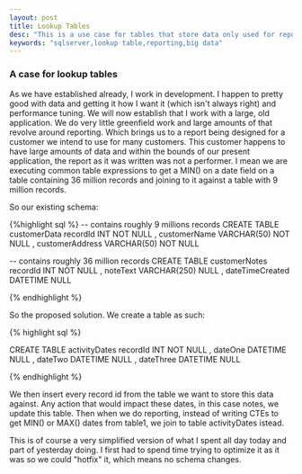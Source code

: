 ```yaml
---
layout: post
title: Lookup Tables
desc: "This is a use case for tables that store data only used for reporting purposes."
keywords: "sqlserver,lookup table,reporting,big data"
---
```

### A case for lookup tables

As we have established already, I work in development.  I happen to pretty good with data and getting it how I want it (which isn't always right) and performance tuning.  We will now establish that I work with a large, old application.  We do very little greenfield work and large amounts of that revolve around reporting.  Which brings us to a report being designed for a customer we intend to use for many customers.  This customer happens to have large amounts of data and within the bounds of our present application, the report as it was written was not a performer.  I mean we are executing common table expressions to get a MIN() on a date field on a table containing 36 million records and joining to it against a table with 9 million records.

So our existing schema:

{%highlight sql %}
-- contains roughly 9 millions records
CREATE TABLE customerData
	recordId INT NOT NULL
	, customerName VARCHAR(50) NOT NULL
	, customerAddress VARCHAR(50) NOT NULL

-- contains roughly 36 million records
CREATE TABLE customerNotes
	recordId INT NOT NULL
	, noteText VARCHAR(250) NULL
	, dateTimeCreated DATETIME NULL

{% endhighlight %}

So the proposed solution.  We create a table as such:

{% highlight sql %} 

CREATE TABLE activityDates
	recordId INT NOT NULL
	, dateOne DATETIME NULL
	, dateTwo DATETIME NULL
	, dateThree DATETIME NULL

{% endhighlight %}

We then insert every record id from the table we want to store this data against.  Any action that would impact these dates, in this case notes, we update this table.  Then when we do reporting, instead of writing CTEs to get MIN() or MAX() dates from table1, we join to table activityDates istead.

This is of course a very simplified version of what I spent all day today and part of yesterday doing.  I first had to spend time trying to optimize it as it was so we could "hotfix" it, which means no schema changes.